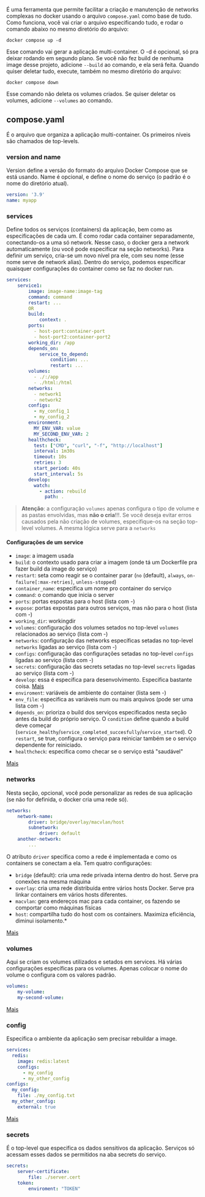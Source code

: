 É uma ferramenta que permite facilitar a criação e manutenção de networks complexas no docker usando o arquivo `compose.yaml` como base de tudo.
Como funciona, você vai criar o arquivo especificando tudo, e rodar o comando abaixo no mesmo diretório do arquivo:

```shell
docker compose up -d
```

Esse comando vai gerar a aplicação multi-container. O -d é opcional, só pra deixar rodando em segundo plano. Se você não fez build de nenhuma image desse projeto, adicione `--build` ao comando, e ela será feita.
Quando quiser deletar tudo, execute, também no mesmo diretório do arquivo:

```shell
docker compose down
```

Esse comando não deleta os volumes criados. Se quiser deletar os volumes, adicione `--volumes` ao comando.
## compose.yaml

É o arquivo que organiza a aplicação multi-container. Os primeiros níveis são chamados de top-levels.
### version and name
Version define a versão do formato do arquivo Docker Compose que se está usando. Name é opcional, e define o nome do serviço (o padrão é o nome do diretório atual).
 
```yaml
version: '3.9'
name: myapp
```
### services
Define todos os serviços (containers) da aplicação, bem como as especificações de cada um.
É como rodar cada container separadamente, conectando-os a uma só network. Nesse caso, o docker gera a network automaticamente (ou você pode especificar na seção networks).
Para definir um serviço, cria-se um novo nível pra ele, com seu nome (esse nome serve de network alias).
Dentro do serviço, podemos especificar quaisquer configurações do container como se faz no docker run.

```yaml
services:
	service1:
		image: image-name:image-tag
	    command: command
	    restart: ...
	    OR
	    build:
		    context: .
	    ports:
	      - host-port:container-port
	      - host-port2:container-port2
	    working_dir: /app
	    depends_on:
		    service_to_depend:
			    condition: ...
			    restart: ...
	    volumes:
	      - ./:/app
	      - ./html:/html
	    networks:
		  - network1
		  - network2
		configs:
		  - my_config_1
		  - my_config_2
	    environment:
	      MY_ENV_VAR: value
	      MY_SECOND_ENV_VAR: 2
		healthcheck:
		  test: ["CMD", "curl", "-f", "http://localhost"]
		  interval: 1m30s
		  timeout: 10s
		  retries: 3
		  start_period: 40s
		  start_interval: 5s
		develop:
		  watch:
			- action: rebuild
			  path: .
```

>**Atenção**: a configuração `volumes` apenas configura o tipo de volume e as pastas envolvidas, mas **não o cria**!!!. Se você deseja evitar erros causados pela não criação de volumes, especifique-os na seção top-level volumes. A mesma lógica serve para a `networks`
#### Configurações de um service
* `image`: a imagem usada
* `build`: o contexto usado para criar a imagem (onde tá um Dockerfile pra fazer build da image do serviço)
* `restart`: seta como reagir se o container parar (`no` (default), `always`, `on-failure[:max-retries]`, `unless-stopped`)
* `container_name`: especifica um nome pro container do serviço
* `command`: o comando que inicia o server
* `ports`: portas espostas para o host (lista com -)
* `expose`: portas expostas para outros serviços, mas não para o host (lista com -)
* `working_dir`: workingdir
* `volumes`: configuração dos volumes setados no top-level `volumes` relacionados ao serviço (lista com -)
* `networks`: configuração das networks específicas setadas no top-level `networks` ligadas ao serviço (lista com -)
* `configs`: configuração das configurações setadas no top-level `configs` ligadas ao serviço (lista com -)
* `secrets`: configuração das secrets setadas no top-level `secrets` ligadas ao serviço (lista com -)
* `develop`: essa é específica para desenvolvimento. Especifica bastante coisa. [Mais](https://docs.docker.com/compose/compose-file/develop/)
* `enviroment`: variáveis de ambiente do container (lista sem -)
* `env_file`: especifica as variáveis num ou mais arquivos (pode ser uma lista com -)
* `depends_on`: prioriza o build dos serviços especificados nesta seção antes da build do próprio serviço. O `condition` define quando a build deve começar (`service_healthy`/`service_completed_succesfully`/`service_started`). O `restart`, se true, configura o serviço para reiniciar também se o serviço dependente for reiniciado.
* `healthcheck`: especifica como checar se o serviço está "saudável"

[Mais](https://docs.docker.com/compose/compose-file/05-services/)
### networks
Nesta seção, opcional, você pode personalizar as redes de sua aplicação (se não for definida, o docker cria uma rede só).

```yaml
networks:
	network-name:
		driver: bridge/overlay/macvlan/host
		subnetwork:
			driver: default
	another-network:
		...
```

O atributo `driver` specifica como a  rede é implementada e como os containers se conectam a ela. Tem quatro configurações:
* `bridge` (default): cria uma rede privada interna dentro do host. Serve pra conexões na mesma máquina
* `overlay`: cria uma rede distribuída entre vários hosts Docker. Serve pra linkar containers em vários hosts diferentes.
* `macvlan`: gera endereços mac para cada container, os fazendo se comportar como máquinas físicas
* `host`: compartilha tudo do host com os containers. Maximiza eficiência, diminui isolamento.*

[Mais](https://docs.docker.com/compose/compose-file/06-networks/)
### volumes
Aqui se criam os volumes utilizados e setados em services. Há várias configurações específicas para os volumes. Apenas colocar o nome do volume o configura com os valores padrão.

```yaml
volumes:
	my-volume:
	my-second-volume:
```

[Mais](https://docs.docker.com/compose/compose-file/07-volumes/)
### config
Especifica o ambiente da aplicação sem precisar rebuildar a image. 

```yml
services:
  redis:
    image: redis:latest
    configs:
      - my_config
      - my_other_config
configs:
  my_config:
    file: ./my_config.txt
  my_other_config:
    external: true
```

[Mais](https://docs.docker.com/compose/compose-file/08-configs/)
### secrets
É o top-level que especifica os dados sensitivos da aplicação. Serviços só acessam esses dados se permitidos na aba secrets do serviço.

```yaml
secrets:
	server-certificate:
		file: ./server.cert
	token:
		enviroment: "TOKEN"
```